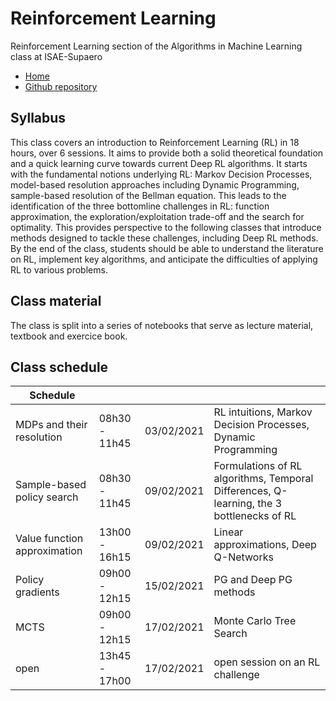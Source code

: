 # Reinforcement Learning
Reinforcement Learning section of the Algorithms in Machine Learning class at ISAE-Supaero

* [Home](https://supaerodatascience.github.io/reinforcement-learning/)
* [Github repository](https://github.com/SupaeroDataScience/reinforcement-learning/)

## Syllabus

This class covers an introduction to Reinforcement Learning (RL) in 18 hours, over 6 sessions. It aims to provide both a solid theoretical foundation and a quick learning curve towards current Deep RL algorithms. It starts with the fundamental notions underlying RL: Markov Decision Processes, model-based resolution approaches including Dynamic Programming, sample-based resolution of the Bellman equation. This leads to the identification of the three bottomline challenges in RL: function approximation, the exploration/exploitation trade-off and the search for optimality. This provides perspective to the following classes that introduce methods designed to tackle these challenges, including Deep RL methods. By the end of the class, students should be able to understand the literature on RL, implement key algorithms, and anticipate the difficulties of applying RL to various problems.

## Class material

The class is split into a series of notebooks that serve as lecture material, textbook and exercice book.

## Class schedule

Schedule | | | |
--- | --- | --- | ---
MDPs and their resolution | 08h30 - 11h45 | 03/02/2021 | RL intuitions, Markov Decision Processes, Dynamic Programming |
Sample-based policy search | 08h30 - 11h45 | 09/02/2021 | Formulations of RL algorithms, Temporal Differences, Q-learning, the 3 bottlenecks of RL |
Value function approximation | 13h00 - 16h15 | 09/02/2021 | Linear approximations, Deep Q-Networks |
Policy gradients | 09h00 - 12h15 | 15/02/2021 | PG and Deep PG methods|
MCTS | 09h00 - 12h15 | 17/02/2021 | Monte Carlo Tree Search |
open | 13h45 - 17h00 | 17/02/2021 | open session on an RL challenge |
